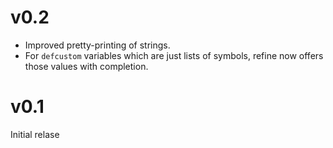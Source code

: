 # v0.2

* Improved pretty-printing of strings.
* For `defcustom` variables which are just lists of symbols, refine
  now offers those values with completion.

# v0.1

Initial relase
